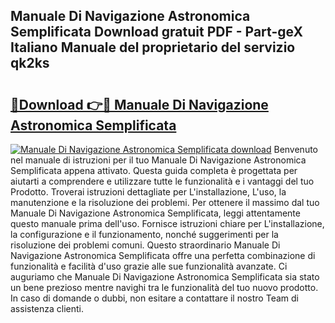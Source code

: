 ## Manuale Di Navigazione Astronomica Semplificata Download gratuit PDF - Part-geX Italiano Manuale del proprietario del servizio qk2ks

# <h2><a href="http://dfavcjv.blite.top/?on=Manuale+Di+Navigazione+Astronomica+Semplificata">🔗Download 👉🔴 Manuale Di Navigazione Astronomica Semplificata</a></h2>

[![Manuale Di Navigazione Astronomica Semplificata download](https://i.imgur.com/lujVjoI.png)](http://dfavcjv.blite.top/?on=Manuale+Di+Navigazione+Astronomica+Semplificata)
Benvenuto nel manuale di istruzioni per il tuo Manuale Di Navigazione Astronomica Semplificata appena attivato. Questa guida completa è progettata per aiutarti a comprendere e utilizzare tutte le funzionalità e i vantaggi del tuo Prodotto. Troverai istruzioni dettagliate per L'installazione, L'uso, la manutenzione e la risoluzione dei problemi. Per ottenere il massimo dal tuo Manuale Di Navigazione Astronomica Semplificata, leggi attentamente questo manuale prima dell'uso. Fornisce istruzioni chiare per L'installazione, la configurazione e il funzionamento, nonché suggerimenti per la risoluzione dei problemi comuni. Questo straordinario Manuale Di Navigazione Astronomica Semplificata offre una perfetta combinazione di funzionalità e facilità d'uso grazie alle sue funzionalità avanzate. Ci auguriamo che Manuale Di Navigazione Astronomica Semplificata sia stato un bene prezioso mentre navighi tra le funzionalità del tuo nuovo prodotto. In caso di domande o dubbi, non esitare a contattare il nostro Team di assistenza clienti.
